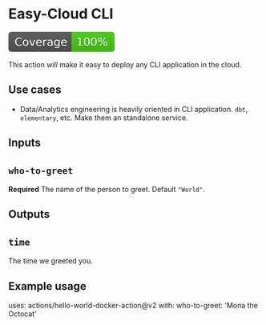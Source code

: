 # Easy-Cloud CLI

[![Coverage badge](https://raw.githubusercontent.com/mvp-projects/easy-cloud-cli/python-coverage-comment-action-data/badge.svg)](https://htmlpreview.github.io/?https://github.com/mvp-projects/easy-cloud-cli/blob/python-coverage-comment-action-data/htmlcov/index.html)

This action *will* make it easy to deploy any CLI application in the cloud.

## Use cases
- Data/Analytics engineering is heavily oriented in CLI application. `dbt`, `elementary`, etc. Make them an standalone service.

## Inputs

## `who-to-greet`

**Required** The name of the person to greet. Default `"World"`.

## Outputs

## `time`

The time we greeted you.

## Example usage

uses: actions/hello-world-docker-action@v2
with:
  who-to-greet: 'Mona the Octocat'
